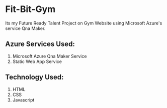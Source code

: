 # Fit-Bit-Gym
Its my Future Ready Talent Project on Gym Website using Microsoft Azure's service Qna Maker.

## Azure Services Used:
1. Microsoft Azure Qna Maker Service
2. Static Web App Service

## Technology Used:
1. HTML
2. CSS
3. Javascript
